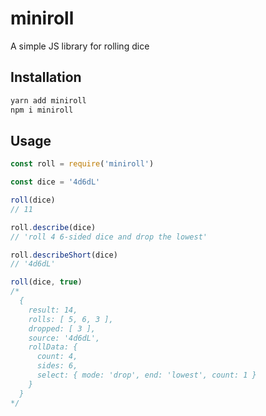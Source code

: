 # miniroll
A simple JS library for rolling dice

## Installation
```sh
yarn add miniroll
npm i miniroll
```

## Usage
```js
const roll = require('miniroll')

const dice = '4d6dL'

roll(dice)
// 11

roll.describe(dice)
// 'roll 4 6-sided dice and drop the lowest'

roll.describeShort(dice)
// '4d6dL'

roll(dice, true)
/*
  {
    result: 14,
    rolls: [ 5, 6, 3 ],
    dropped: [ 3 ],
    source: '4d6dL',
    rollData: {
      count: 4,
      sides: 6,
      select: { mode: 'drop', end: 'lowest', count: 1 }
    }
  }
*/
```
